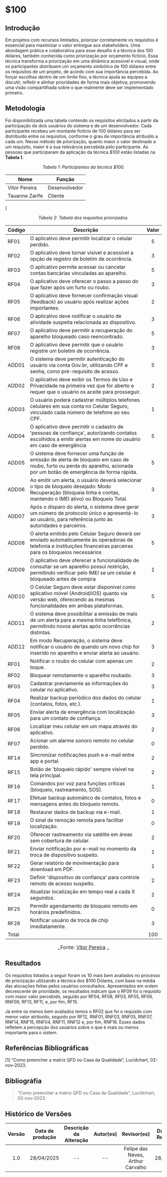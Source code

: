 # $100

## Introdução
Em projetos com recursos limitados, priorizar corretamente os requisitos é essencial para maximizar o valor entregue aos stakeholders. Uma abordagem prática e colaborativa para esse desafio é a técnica dos 100 dólares, também conhecida como priorização por orçamento fictício. Essa técnica transforma a priorização em uma dinâmica acessível e visual, onde os participantes distribuem um orçamento simbólico de 100 dólares entre os requisitos de um projeto, de acordo com sua importância percebida. Ao forçar escolhas dentro de um limite fixo, a técnica ajuda as equipes a discutir, refletir e alinhar prioridades de forma mais objetiva, promovendo uma visão compartilhada sobre o que realmente deve ser implementado primeiro.


## Metodologia
Foi disponibilizada uma tabela contendo os requisitos elicitados a partir da participação de dois usuários do sistema e de um desenvolvedor. Cada participante recebeu um montante fictício de 100 dólares para ser distribuído entre os requisitos, conforme o grau de importância atribuído a cada um. Nesse método de priorização, quanto maior o valor destinado a um requisito, maior é a sua relevância percebida pelo participante.
As pessoas que participaram da aplicação da técnica _$100_ estão listadas na **Tabela 1**.

<center>

*Tabela 1: Participantes da técnica $100.*

| **Nome**            | **Função**     |
|---------------------|----------------|
| Vitor Pereira       | Desenvolvedor  |
| Tauanne Zarife      | Cliente        |


</center>]


<center>

*Tabela 2: Tabela dos requisitos priorizados.*

| Código | Descrição                                                                                                                                                              | Valor |
|--------|------------------------------------------------------------------------------------------------------------------------------------------------------------------------|:-----:|
| RF01   | O aplicativo deve permitir localizar o celular perdido.                                                                                                                |   5   |
| RF02   | O aplicativo deve tornar visível e acessível a opção de registro de boletim de ocorrência.                                                                             |   3   |
| RF03   | O aplicativo permite acessar ou cancelar contas bancárias vinculadas ao aparelho.                                                                                      |   5   |
| RF04   | O aplicativo deve oferecer o passo a passo do que fazer após um furto ou roubo.                                                                                        |   3   |
| RF05   | O aplicativo deve fornecer confirmação visual (feedback) ao usuário após realizar ações importantes.                                                                   |   2   |
| RF06   | O aplicativo deve notificar o usuário de atividade suspeita relacionada ao dispositivo.                                                                                |   3   |
| RF07   | O aplicativo deve permitir a recuperação do aparelho bloqueado caso reencontrado.                                                                                      |   5   |
| RF08   | O aplicativo deve permitir que o usuário registre um boletim de ocorrência.                                                                                            |   3   |
| ADD01  | O sistema deve permitir autenticação do usuário via conta Gov.br, utilizando CPF e senha, como pré-requisito de acesso.                                                |   5   |
| ADD02  | O aplicativo deve exibir os Termos de Uso e Privacidade na primeira vez que for aberto e requer que o usuário os aceite para prosseguir.                               |   2   |
| ADD03  | O usuário poderá cadastrar múltiplos telefones celulares em sua conta no Celular Seguro, vinculado cada número de telefone ao seu CPF.                                 |   1   |    
| ADD04  | O aplicativo deve permitir o cadastro de 'pessoas de confiança', autorizando contatos escolhidos a emitir alertas em nome do usuário em caso de emergência             |   5   |
| ADD05  | O sistema deve fornecer uma função de emissão de alerta de bloqueio em caso de roubo, furto ou perda do aparelho, acionada por um botão de emergência de forma rápida. |   5   |
| ADD06  | Ao emitir um alerta, o usuário deverá selecionar o tipo de bloqueio desejado: Modo Recuperação (bloqueia linha e contas, mantendo o IMEI ativo) ou Bloqueio Total.     |   3   |
| ADD07  | Após o disparo do alerta, o sistema deve gerar um número de protocolo único e apresentá-lo ao usuário, para referência junto às autoridades e parceiros.               |   3   |
| ADD08  | O alerta emitido pelo Celular Seguro deverá ser enviado automaticamente às operadoras de telefonia e instituições financeiras parceiras para os bloqueios necessários  |   5   |
| ADD09  | O aplicativo deve oferecer a funcionalidade de consultar se um aparelho possui restrição, permitindo verificar pelo IMEI se um celular é bloqueado antes de compra     |   1   |
| ADD10  | O Celular Seguro deve estar disponível como aplicativo móvel (Android/iOS) quanto via versão web, oferecendo as mesmas funcionalidades em ambas plataformas.           |   5   |
| ADD11  | O sistema deve possibilitar a emissão de mais de um alerta para a mesma linha telefônica, permitindo novos alertas após ocorrências distintas.                         |   2   |
| ADD12  | Em modo Recuperação, o sistema deve notificar o usuário de quando um novo chip for inserido no aparelho e enviar alerta ao usuário.                                    |   3   |
| RF01   | Notificar o roubo do celular com apenas um toque.                                                                                                                      |   2   |
| RF02   | Bloquear remotamente o aparelho roubado.                                                                                                                               |   3   |
| RF03   | Cadastrar previamente as informações do celular no aplicativo.                                                                                                         |   3   |
| RF04   | Realizar backup periódico dos dados do celular (contatos, fotos, etc.).                                                                                                |   1   |
| RF05   | Enviar alerta de emergência com localização para um contato de confiança.                                                                                              |   3   |    
| RF06   | Localizar meu celular em um mapa através do aplicativo.                                                                                                                |   2   |
| RF07   | Acionar um alarme sonoro remoto no celular perdido.                                                                                                                    |   0   |
| RF14   | Sincronizar notificações push e e-mail entre app e portal.                                                                                                             |   2   |
| RF15   | Botão de 'bloqueio rápido' sempre visível na tela principal.                                                                                                           |   2   |
| RF16   | Comandos por voz para funções críticas (bloqueio, rastreamento, SOS).                                                                                                  |   1   |
| RF17   | Efetuar backup automático de contatos, fotos e mensagens antes do bloqueio remoto.                                                                                     |   0   |
| RF18   | Restaurar dados de backup via e-mail.                                                                                                                                  |   1   |
| RF19   | O sinal de remoção remota para facilitar localização.                                                                                                                  |   0   |
| RF20   | Oferecer rastreamento via satélite em áreas sem cobertura de celular.                                                                                                  |   2   |
| RF21   | Enviar notificação por e-mail no momento da troca de dispositivo suspeito.                                                                                             |   1   |
| RF22   | Gerar relatório de movimentação para download em PDF.                                                                                                                  |   1   |
| RF23   | Definir 'dispositivo de confiança' para controle remoto de acesso suspeito.                                                                                            |   2   |
| RF24   | Atualizar localização em tempo real a cada X segundos.                                                                                                                 |   2   |
| RF25   | Permitir agendamento de bloqueio remoto em horários predefinidos.                                                                                                      |   0   |
| RF26   | Notificar usuário de troca de chip imediatamente.                                                                                                                      |   3   |
| Total  |                                                                                                                                                                        |  100  |

<font size="3"><p style="text-align: center">_Fonte: [Vitor Pereira](https://github.com/Bessazs) _</p></font>

</center>


## Resultados 

Os requisitos listados a seguir foram os 10 mais bem avaliados no processo de priorização utilizando a técnica dos $100 Dólares, com base na média das alocações feitas pelos usuários consultados. Apresentados em ordem decrescente de prioridade, os resultados indicam que o RF09 foi o requisito com maior valor percebido, seguido por RF04, RF08, RF03, RF05, RF06, RNF06, RF13, RF11, e, por fim, RF15.

Já entre os menos bem avaliados temos o RF02 que foi o requisito com menor valor atribuído, seguido por RF12, RNF01, RNF03, RNF05, RNF07, RNF14, RNF15, RNF04, RNF11, RNF12 e, por fim, RNF16. Esses dados refletem a percepção dos usuários sobre o que é mais ou menos importante para o sistem.


## **Referências Bibliográficas**

[1] “Como preencher a matriz QFD ou Casa da Qualidade”, Lucidchart, 02-nov-2023.

## **Bibliográfia**

> “Como preencher a matriz QFD ou Casa da Qualidade”, Lucidchart, 02-nov-2023.

## Histórico de Versões

| Versão | Data de produção   | Descrição da Alteração                               | Autor(es)             | Revisor(es)      | Data de Revisão |
| :----: | :----------------: | :--------------------------------------------------: | :-------------------: | :-------------:  |  :-----------: |
| 1.0 | 28/04/2025 | -- | -- | Felipe das Neves, Arthur Carvalho | 28/04/25 |